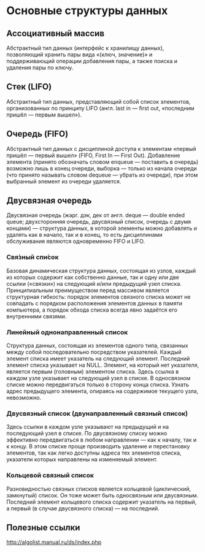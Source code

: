 # Основные структуры данных

## Ассоциативный массив

Абстрактный тип данных (интерфейс к хранилищу данных), позволяющий хранить пары вида «(ключ, значение)» и поддерживающий операции добавления пары, а также поиска и удаления пары по ключу.

## Стек (LIFO)

Абстрактный тип данных, представляющий собой список элементов, организованных по принципу LIFO (англ. last in — first out, «последним пришёл — первым вышел»).

## Очередь (FIFO)

Абстрактный тип данных с дисциплиной доступа к элементам «первый пришёл — первый вышел» (FIFO, First In — First Out). Добавление элемента (принято обозначать словом enqueue — поставить в очередь) возможно лишь в конец очереди, выборка — только из начала очереди (что принято называть словом dequeue — убрать из очереди), при этом выбранный элемент из очереди удаляется. 

## Двусвязная очередь

Двусвязная очередь (жарг. дэк, дек от англ. deque — double ended queue; двухсторонняя очередь, двусвязный список, очередь с двумя концами) — структура данных, в которой элементы можно добавлять и удалять как в начало, так и в конец, то есть дисциплинами обслуживания являются одновременно FIFO и LIFO.

### Свя́зный спи́сок

Базовая динамическая структура данных, состоящая из узлов, каждый из которых содержит как собственно данные, так и одну или две ссылки («связки») на следующий и/или предыдущий узел списка. Принципиальным преимуществом перед массивом является структурная гибкость: порядок элементов связного списка может не совпадать с порядком расположения элементов данных в памяти компьютера, а порядок обхода списка всегда явно задаётся его внутренними связями.

### Линейный однонаправленный список

Cтруктура данных, состоящая из элементов одного типа, связанных между собой последовательно посредством указателей. Каждый элемент списка имеет указатель на следующий элемент. Последний элемент списка указывает на NULL. Элемент, на который нет указателя, является первым (головным) элементом списка. Здесь ссылка в каждом узле указывает на следующий узел в списке. В односвязном списке можно передвигаться только в сторону конца списка. Узнать адрес предыдущего элемента, опираясь на содержимое текущего узла, невозможно.

### Двусвязный список (двунаправленный связный список)

Здесь ссылки в каждом узле указывают на предыдущий и на последующий узел в списке. По двусвязному списку можно эффективно передвигаться в любом направлении — как к началу, так и к концу. В этом списке проще производить удаление и перестановку элементов, так как легко доступны адреса тех элементов списка, указатели которых направлены на изменяемый элемент.

### Кольцевой связный список

Разновидностью связных списков является кольцевой (циклический, замкнутый) список. Он тоже может быть односвязным или двусвязным. Последний элемент кольцевого списка содержит указатель на первый, а первый (в случае двусвязного списка) — на последний.







## Полезные ссылки

http://algolist.manual.ru/ds/index.php